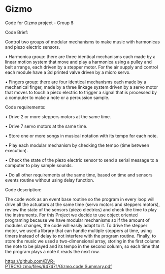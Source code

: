 # Gizmo
Code for Gizmo project - Group 8

Code Brief:

Control two groups of modular mechanisms to make music with harmonicas and piezo electric sensors.

•	Harmonica group: there are three identical mechanisms each made by a linear motion system that move and play a harmonica using a pulley and belt arrange, each driven by a stepper motor. For the air supply and control each module have a 3d printed valve driven by a micro servo.

•	Fingers group: there are four identical mechanisms each made by a mechanical finger, made by a three linkage system driven by a servo motor that moves to touch a piezo electric to trigger a signal that is processed by a computer to make a note or a percussion sample.

Code requirements:

•	Drive 2 or more steppers motors at the same time.

•	Drive 7 servo motors at the same time.

•	Store one or more songs in musical notation with its tempo for each note.

•	Play each modular mechanism by checking the tempo (time between execution).

•	Check the state of the piezo electric sensor to send a serial message to a computer to play sample sounds.

•	Do all other requirements at the same time, based on time and sensors events routine without using delay function.

Code description:

The code work as an event base routine so the program in every loop will drive all the actuators at the same time (servo motors and steppers motors), review the state of the sensors (piezo electrics) and check the time to play the instruments. For this Project we decide to use object oriented programing because we have modular mechanisms so if the amount of modules changes, the code will easily adapt to it. To drive the stepper motor, we used a library that can handle multiple steppers at time, using timers instead of delay to not interfere with the program routine. Finally, to store the music we used a two-dimensional array, storing in the first column the note to be played and its tempo in the second column, so each time that the program plays a note it reads the next row. 


https://github.com/DVR-PTRC/Gizmo/files/647471/Gizmo.code.Summary.pdf
